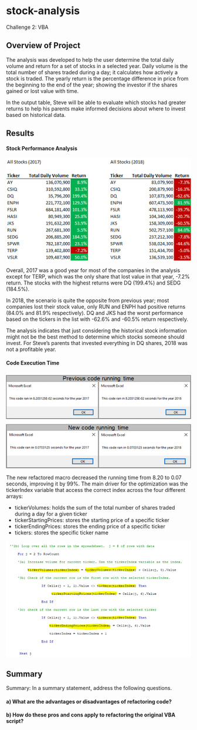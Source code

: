 # stock-analysis
Challenge 2: VBA

## Overview of Project

The analysis was developed to help the user determine the total daily volume and return for a set of stocks in a selected year. Daily volume is the total number of shares traded during a day; it calculates how actively a stock is traded. The yearly return is the percentage difference in price from the beginning  to the end of the year; showing the investor if the shares gained or lost value with time. 

In the output table, Steve will be able to evaluate which stocks had greater returns to help his parents make informed decisions about where to invest based on historical data.

## Results
#### Stock Performance Analysis
![ScreenShot](https://github.com/liviamiyabara/stock-analysis-challenge/blob/main/Resources/All%20Stocks%20(2017%20%26%202018).png)

Overall, 2017 was a good year for most of the companies in the analysis except for TERP, which was the only share that lost value in that year, -7.2% return. The stocks with the highest returns were DQ (199.4%) and SEDG (184.5%).

In 2018, the scenario is quite the opposite from previous year; most companies lost their stock value, only RUN and ENPH had positive returns (84.0% and 81.9% respectively). DQ and JKS had the worst performance based on the tickers in the list with -62.6% and -60.5% return respectively.   

The analysis indicates that just considering the historical stock information might not be the best method to determine which stocks someone should invest. For Steve’s parents that invested everything in DQ shares, 2018 was not a profitable year.

#### Code Execution Time
![ScreenShot](https://github.com/liviamiyabara/stock-analysis-challenge/blob/main/Resources/Code%20running%20time.png)

The new refactored macro decreased the running time from 8.20 to 0.07 seconds, improving it by 99%. The main driver for the optimization was the tickerIndex variable that access the correct index across the four different arrays: 

*	tickerVolumes: holds the sum of the total number of shares traded during a day for a given ticker
*	tickerStartingPrices: stores the starting price of a specific ticker
*	tickerEndingPrices: stores the ending price of a specific ticker
*	tickers: stores the specific ticker name


![ScreenShot](https://github.com/liviamiyabara/stock-analysis-challenge/blob/main/Resources/Loop%20tickerIndex.png)

## Summary
Summary: In a summary statement, address the following questions.
#### a) What are the advantages or disadvantages of refactoring code?

#### b) How do these pros and cons apply to refactoring the original VBA script?
